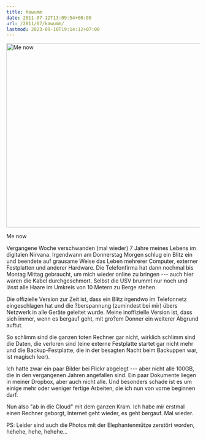 ```yaml
---
title: Kawumm
date: 2011-07-12T13:09:54+00:00
url: /2011/07/kawumm/
lastmod: 2023-09-10T19:14:12+07:00
---
```

<div class="image media">
  <a href="http://www.flickr.com/photos/schreibblogade/5932046017/" title="Me now by Patrick Kollitsch, on Flickr"><img src="//farm7.static.flickr.com/6016/5932046017_cc703c6d59_z.jpg" width="640" height="480" alt="Me now" /></a></p>

  <p>
    Me now
  </p>
</div>

Vergangene Woche verschwanden (mal wieder) 7 Jahre meines Lebens im digitalen Nirvana. Irgendwann am Donnerstag Morgen schlug ein Blitz ein und beendete auf grausame Weise das Leben mehrerer Computer, externer Festplatten und anderer Hardware. Die Telefonfirma hat dann nochmal bis Montag Mittag gebraucht, um mich wieder online zu bringen --- auch hier waren die Kabel durchgeschmort. Selbst die <span class="caps">USV</span> brummt nur noch und lässt alle Haare im Umkreis von 10 Metern zu Berge stehen.

Die offizielle Version zur Zeit ist, dass ein Blitz irgendwo im Telefonnetz eingeschlagen hat und die ?berspannung (zumindest bei mir) übers Netzwerk in alle Geräte geleitet wurde. Meine inoffizielle Version ist, dass sich immer, wenn es bergauf geht, mit gro?em Donner ein weiterer Abgrund auftut.

So schlimm sind die ganzen toten Rechner gar nicht, wirklich schlimm sind die Daten, die verloren sind (eine externe Festplatte startet gar nicht mehr und die Backup-Festplatte, die in der besagten Nacht beim Backuppen war, ist magisch leer).

Ich hatte zwar ein paar Bilder bei Flickr abgelegt --- aber nicht alle 100GB, die in den vergangenen Jahren angefallen sind. Ein paar Dokumente liegen in meiner Dropbox, aber auch nicht alle. Und besonders schade ist es um einige mehr oder weniger fertige Arbeiten, die ich nun von vorne beginnen darf.

Nun also "ab in die Cloud" mit dem ganzen Kram. Ich habe mir erstmal einen Rechner geborgt, Internet geht wieder, es geht bergauf. Mal wieder.

PS: Leider sind auch die Photos mit der Elephantenmütze zerstört worden, hehehe, hehe, hehehe...
